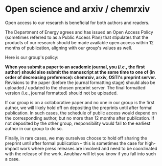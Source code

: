 # Open science and arxiv / chemrxiv

Open access to our research is beneficial for both authors and readers.&#x20;

The Department of Energy agrees and has issued an Open Access Policy (sometimes referred to as a Public Access Plan) that stipulates that the products of our research should be made available open access within 12 months of publication, aligning with our group's values as well.

Here is our group's policy:

**When you submit a paper to an academic journal, you (**_**i.e.**_**, the first author) should also submit the manuscript at the same time to one of (in order of decreasing preference): chemrxiv,  arxiv, OSTI's preprint server.** Revisions to the paper (before the journal formatting stage) should also be uploaded / updated to the chosen preprint server. The final formatted version (i.e., journal formatted) should not be uploaded.

If our group is on a collaborative paper and no one in our group is the first author, we will likely hold off on depositing the preprints until after formal publication. In such cases, the schedule of public access would depend on the corresponding author, but no more than 12 months after publication. If not deposited by the other group, responsibility would fall to the earliest author in our group to do so.

Finally, in rare cases, we may ourselves choose to hold off sharing the preprint until after formal publication – this is sometimes the case for high-impact work where press releases are involved and need to be coordinated with the release of the work.  Anubhav will let you know if you fall into such a case.
